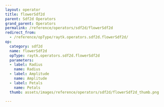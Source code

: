 ```yaml
---
layout: operator
title: flowerSdf2d
parent: Sdf2d Operators
grand_parent: Operators
permalink: /reference/operators/sdf2d/flowerSdf2d
redirect_from:
  - /reference/opType/raytk.operators.sdf2d.flowerSdf2d/
op:
  category: sdf2d
  name: flowerSdf2d
  opType: raytk.operators.sdf2d.flowerSdf2d
  parameters:
  - label: Radius
    name: Radius
  - label: Amplitude
    name: Amplitude
  - label: Petals
    name: Petals
  thumb: assets/images/reference/operators/sdf2d/flowerSdf2d_thumb.png

---
```

